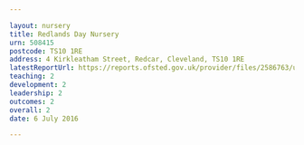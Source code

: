 ```yaml
---

layout: nursery
title: Redlands Day Nursery
urn: 508415
postcode: TS10 1RE
address: 4 Kirkleatham Street, Redcar, Cleveland, TS10 1RE
latestReportUrl: https://reports.ofsted.gov.uk/provider/files/2586763/urn/508415.pdf
teaching: 2
development: 2
leadership: 2
outcomes: 2
overall: 2
date: 6 July 2016

---
```

